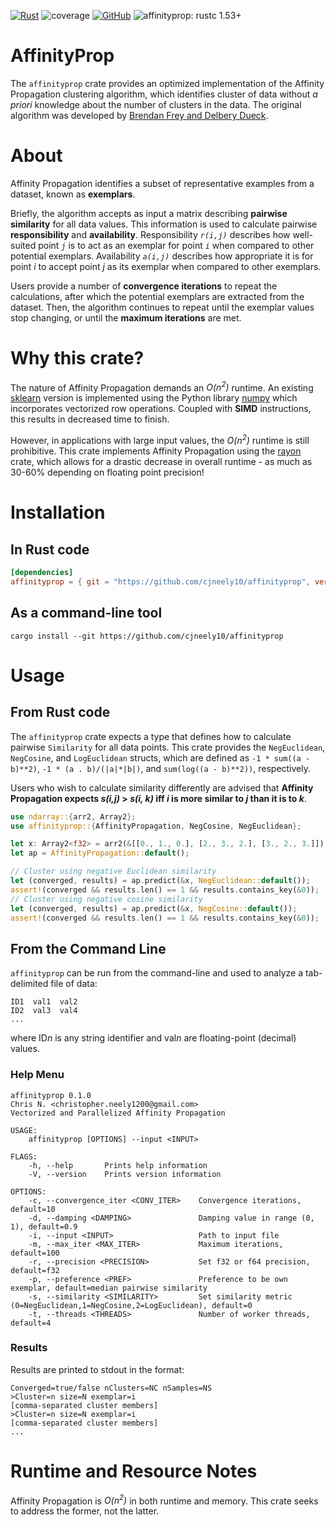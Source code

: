 [![Rust](https://github.com/cjneely10/affinityprop/actions/workflows/rust.yml/badge.svg?branch=main)](https://github.com/cjneely10/affinityprop/actions/workflows/rust.yml)
![coverage](https://img.shields.io/badge/coverage-93%25-brightgreen)
[![GitHub](https://img.shields.io/github/license/cjneely10/affinityprop)](https://www.gnu.org/licenses/gpl-3.0.html)
![affinityprop: rustc 1.53+](https://img.shields.io/badge/affinityprop-rustc__1.53+-blue)

# AffinityProp
The `affinityprop` crate provides an optimized implementation of the Affinity Propagation
clustering algorithm, which identifies cluster of data without *a priori* knowledge about the
number of clusters in the data. The original algorithm was developed by
[Brendan Frey and Delbery Dueck](http://utstat.toronto.edu/reid/sta414/frey-affinity.pdf).

# About
Affinity Propagation identifies a subset of representative examples from a dataset, known as
**exemplars**.

Briefly, the algorithm accepts as input a matrix describing **pairwise similarity** for all data
values. This information is used to calculate pairwise **responsibility** and **availability**.
Responsibility *`r(i,j)`* describes how well-suited point *`j`* is to act as an exemplar for
point *`i`* when compared to other potential exemplars. Availability *`a(i,j)`* describes how
appropriate it is for point *i* to accept point *j* as its exemplar when compared to
other exemplars.

Users provide a number of **convergence iterations** to repeat the calculations, after which the
potential exemplars are extracted from the dataset. Then, the algorithm continues to repeat
until the exemplar values stop changing, or until the **maximum iterations** are met.

# Why this crate?
The nature of Affinity Propagation demands an *O(n<sup>2</sup>)* runtime. An existing [sklearn](https://github.com/scikit-learn/scikit-learn/blob/0d378913b/sklearn/cluster/_affinity_propagation.py#L38)
version is implemented using the Python library [numpy](https://numpy.org/doc/stable/index.html)
which incorporates vectorized row operations. Coupled with **SIMD** instructions, this results
in decreased time to finish.

However, in applications with large input values, the *O(n<sup>2</sup>)* runtime is still
prohibitive. This crate implements Affinity Propagation using the [rayon](https://crates.io/crates/rayon)
crate, which allows for a drastic decrease in overall runtime - as much as 30-60% depending
on floating point precision!

# Installation
## In Rust code
```toml
[dependencies]
affinityprop = { git = "https://github.com/cjneely10/affinityprop", version = "0.1.0" }
```

## As a command-line tool
```shell
cargo install --git https://github.com/cjneely10/affinityprop
```

# Usage

## From Rust code

The `affinityprop` crate expects a type that defines how to calculate pairwise `Similarity`
for all data points. This crate provides the `NegEuclidean`, `NegCosine`, and
`LogEuclidean` structs, which are defined as `-1 * sum((a - b)**2)`, `-1 * (a . b)/(|a|*|b|)`,
and `sum(log((a - b)**2))`, respectively.

Users who wish to calculate similarity differently are advised that **Affinity Propagation
expects *s(i,j)* > *s(i, k)* iff *i* is more similar to *j* than it is to *k***.

```rust
use ndarray::{arr2, Array2};
use affinityprop::{AffinityPropagation, NegCosine, NegEuclidean};

let x: Array2<f32> = arr2(&[[0., 1., 0.], [2., 3., 2.], [3., 2., 3.]]);
let ap = AffinityPropagation::default();

// Cluster using negative Euclidean similarity
let (converged, results) = ap.predict(&x, NegEuclidean::default());
assert!(converged && results.len() == 1 && results.contains_key(&0));
// Cluster using negative cosine similarity
let (converged, results) = ap.predict(&x, NegCosine::default());
assert!(converged && results.len() == 1 && results.contains_key(&0));
```

## From the Command Line

`affinityprop` can be run from the command-line and used to analyze a tab-delimited
file of data:

```text
ID1  val1  val2
ID2  val3  val4
...
```

where ID*n* is any string identifier and val*n* are floating-point (decimal) values.

### Help Menu
```text
affinityprop 0.1.0
Chris N. <christopher.neely1200@gmail.com>
Vectorized and Parallelized Affinity Propagation

USAGE:
    affinityprop [OPTIONS] --input <INPUT>

FLAGS:
    -h, --help       Prints help information
    -V, --version    Prints version information

OPTIONS:
    -c, --convergence_iter <CONV_ITER>    Convergence iterations, default=10
    -d, --damping <DAMPING>               Damping value in range (0, 1), default=0.9
    -i, --input <INPUT>                   Path to input file
    -m, --max_iter <MAX_ITER>             Maximum iterations, default=100
    -r, --precision <PRECISION>           Set f32 or f64 precision, default=f32
    -p, --preference <PREF>               Preference to be own exemplar, default=median pairwise similarity
    -s, --similarity <SIMILARITY>         Set similarity metric (0=NegEuclidean,1=NegCosine,2=LogEuclidean), default=0
    -t, --threads <THREADS>               Number of worker threads, default=4
```

### Results
Results are printed to stdout in the format:

```text
Converged=true/false nClusters=NC nSamples=NS
>Cluster=n size=N exemplar=i
[comma-separated cluster members]
>Cluster=n size=N exemplar=i
[comma-separated cluster members]
...
```

# Runtime and Resource Notes

Affinity Propagation is *O(n<sup>2</sup>)* in both runtime and memory.
This crate seeks to address the former, not the latter.

